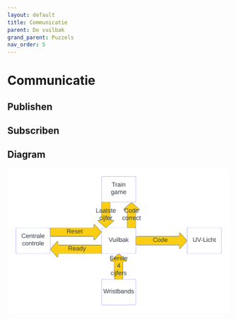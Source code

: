 ```yaml
---
layout: default
title: Communicatie
parent: De vuilbak
grand_parent: Puzzels
nav_order: 5
---
```

# Communicatie

## Publishen

## Subscriben

## Diagram
![](Communicatie_Diagram.png)

